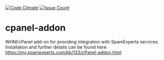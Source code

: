 [![Code Climate](https://codeclimate.com/github/SpamExperts/cpanel-addon/badges/gpa.svg)](https://codeclimate.com/github/SpamExperts/cpanel-addon) [![Issue Count](https://codeclimate.com/github/SpamExperts/cpanel-addon/badges/issue_count.svg)](https://codeclimate.com/github/SpamExperts/cpanel-addon)

# cpanel-addon
WHM/cPanel add-on for providing integration with SpamExperts services.
Installation and further details can be found here: https://my.spamexperts.com/kb/133/cPanel-addon.html
